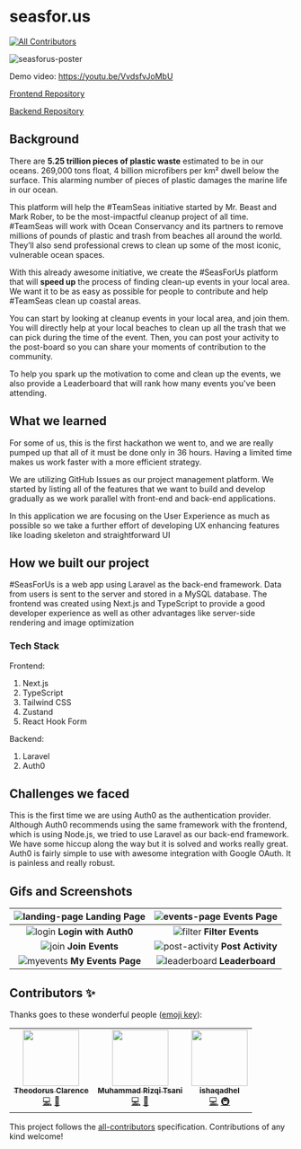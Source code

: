 # seasfor.us
<!-- ALL-CONTRIBUTORS-BADGE:START - Do not remove or modify this section -->
[![All Contributors](https://img.shields.io/badge/all_contributors-3-orange.svg?style=flat-square)](#contributors-)
<!-- ALL-CONTRIBUTORS-BADGE:END -->

![seasforus-poster](https://user-images.githubusercontent.com/55318172/142764894-9d46ecac-f674-4e5d-bae8-fc9a82ecb953.jpg)

Demo video: https://youtu.be/VvdsfvJoMbU

[Frontend Repository](https://github.com/theodorusclarence/seasfor.us)

[Backend Repository](https://github.com/ishaqadhel/seasforus-api)

## Background

There are **5.25 trillion pieces of plastic waste** estimated to be in our oceans. 269,000 tons float, 4 billion microfibers per km² dwell below the surface. This alarming number of pieces of plastic damages the marine life in our ocean.

This platform will help the #TeamSeas initiative started by Mr. Beast and Mark Rober, to be the most-impactful cleanup project of all time. #TeamSeas will work with Ocean Conservancy and its partners to remove millions of pounds of plastic and trash from beaches all around the world. They’ll also send professional crews to clean up some of the most iconic, vulnerable ocean spaces.

With this already awesome initiative, we create the #SeasForUs platform that will **speed up** the process of finding clean-up events in your local area. We want it to be as easy as possible for people to contribute and help #TeamSeas clean up coastal areas. 

You can start by looking at cleanup events in your local area, and join them. You will directly help at your local beaches to clean up all the trash that we can pick during the time of the event. Then, you can post your activity to the post-board so you can share your moments of contribution to the community.

To help you spark up the motivation to come and clean up the events, we also provide a Leaderboard that will rank how many events you've been attending.

## What we learned

For some of us, this is the first hackathon we went to, and we are really pumped up that all of it must be done only in 36 hours. Having a limited time makes us work faster with a more efficient strategy.

We are utilizing GitHub Issues as our project management platform. We started by listing all of the features that we want to build and develop gradually as we work parallel with front-end and back-end applications.

In this application we are focusing on the User Experience as much as possible so we take a further effort of developing UX enhancing features like loading skeleton and straightforward UI

## How we built our project

#SeasForUs is a web app using Laravel as the back-end framework. Data from users is sent to the server and stored in a MySQL database. The frontend was created using Next.js and TypeScript to provide a good developer experience as well as other advantages like server-side rendering and image optimization 

### Tech Stack

Frontend:
1. Next.js
2. TypeScript
3. Tailwind CSS
4. Zustand
5. React Hook Form

Backend:
1. Laravel
2. Auth0

## Challenges we faced

This is the first time we are using Auth0 as the authentication provider. Although Auth0 recommends using the same framework with the frontend, which is using Node.js, we tried to use Laravel as our back-end framework. We have some hiccup along the way but it is solved and works really great. Auth0 is fairly simple to use with awesome integration with Google OAuth. It is painless and really robust.


## Gifs and Screenshots

| ![landing-page](https://user-images.githubusercontent.com/55318172/142764919-6e219649-d487-456c-a5e6-f9218db1bebc.gif) **Landing Page** | ![events-page](https://user-images.githubusercontent.com/55318172/142764925-36966636-6800-4aa4-88ed-0bc673cec419.gif) **Events Page** |
| :--: | :--: |
| ![login](https://user-images.githubusercontent.com/55318172/142764935-1e19c0df-e2a1-4eef-b313-7b4785ce9001.gif) **Login with Auth0** | ![filter](https://user-images.githubusercontent.com/55318172/142764948-f7ec094c-f96f-4cac-b5eb-9ae66280bebf.gif) **Filter Events** |
| ![join](https://user-images.githubusercontent.com/55318172/142764959-78dd5d75-6d91-4ddf-b7d6-c0f1e2519b79.gif) **Join Events** | ![post-activity](https://user-images.githubusercontent.com/55318172/142765024-d4db88ba-030e-44ce-9ccd-6f24f9d4d2b6.gif) **Post Activity** | 
| ![myevents](https://user-images.githubusercontent.com/55318172/142764930-25be6d52-cbf8-4f7f-9efd-60a7e516ca29.png) **My Events Page** | ![leaderboard](https://user-images.githubusercontent.com/55318172/142764960-466da599-8dce-4269-baa1-cb87be4e76b1.png) **Leaderboard** |

## Contributors ✨

Thanks goes to these wonderful people ([emoji key](https://allcontributors.org/docs/en/emoji-key)):

<!-- ALL-CONTRIBUTORS-LIST:START - Do not remove or modify this section -->
<!-- prettier-ignore-start -->
<!-- markdownlint-disable -->
<table>
  <tr>
    <td align="center"><a href="https://theodorusclarence.com"><img src="https://avatars.githubusercontent.com/u/55318172?v=4?s=100" width="100px;" alt=""/><br /><sub><b>Theodorus Clarence</b></sub></a><br /><a href="https://github.com/theodorusclarence/seasfor.us/commits?author=theodorusclarence" title="Code">💻</a> <a href="#design-theodorusclarence" title="Design">🎨</a></td>
    <td align="center"><a href="https://github.com/rizqitsani"><img src="https://avatars.githubusercontent.com/u/68275535?v=4?s=100" width="100px;" alt=""/><br /><sub><b>Muhammad Rizqi Tsani</b></sub></a><br /><a href="https://github.com/theodorusclarence/seasfor.us/commits?author=rizqitsani" title="Code">💻</a> <a href="#design-rizqitsani" title="Design">🎨</a></td>
    <td align="center"><a href="https://ishaqadhel.com"><img src="https://avatars.githubusercontent.com/u/49280352?v=4?s=100" width="100px;" alt=""/><br /><sub><b>ishaqadhel</b></sub></a><br /><a href="https://github.com/theodorusclarence/seasfor.us/commits?author=ishaqadhel" title="Code">💻</a> <a href="#infra-ishaqadhel" title="Infrastructure (Hosting, Build-Tools, etc)">🚇</a></td>
  </tr>
</table>

<!-- markdownlint-restore -->
<!-- prettier-ignore-end -->

<!-- ALL-CONTRIBUTORS-LIST:END -->

This project follows the [all-contributors](https://github.com/all-contributors/all-contributors) specification. Contributions of any kind welcome!